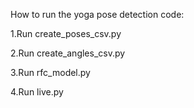 How to run the yoga pose detection code:

1.Run create_poses_csv.py 

2.Run create_angles_csv.py

3.Run rfc_model.py

4.Run live.py
